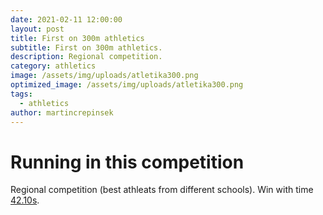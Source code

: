 ```yaml
---
date: 2021-02-11 12:00:00
layout: post
title: First on 300m athletics 
subtitle: First on 300m athletics.
description: Regional competition.
category: athletics
image: /assets/img/uploads/atletika300.png
optimized_image: /assets/img/uploads/atletika300.png
tags:
  - athletics
author: martincrepinsek
---
```


# Running in this competition
Regional competition (best athleats from different schools). 
Win with time [42.10s](https://www.timingljubljana.si/rezultati.aspx?idTekme=3747&tip=B&kat=2&disc=107&spol=M). 



